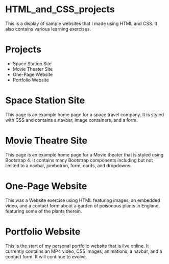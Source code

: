 # HTML_and_CSS_projects
This is a display of sample websites that I made using HTML and CSS. It also contains various learning exercises.

# Projects
- Space Station Site
- Movie Theater Site
- One-Page Website
- Portfolio Website

# Space Station Site
This page is an example home page for a space travel company. It is styled with CSS and contains a navbar, image containers, and a form.

# Movie Theatre Site
This page is an example home page for a Movie theater that is styled using Bootstrap 4. It contains many Bootstrap components including but not limited to a navbar, jumbotron, form, cards, and dropdowns.

# One-Page Website
This was a Website exercise using HTML featuring images, an embedded video, and a contact form about a garden of poisonous plants in England, featuring some of the plants therein.

# Portfolio Website
This is the start of my personal portfolio website that is live online. It currently contains an MP4 video, CSS images, animations, a navbar, and a contact form. It will continue to evolve.
